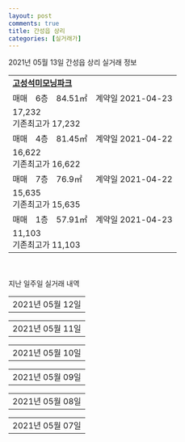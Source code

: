 ```yaml
---
layout: post
comments: true
title: 간성읍 상리
categories: [실거래가]
---
```


2021년 05월 13일 간성읍 상리 실거래 정보

<table>
  <tr>
    <td colspan="4" style="font-weight: bold;"><a href="https://search.naver.com/search.naver?query=고성석미모닝파크">고성석미모닝파크</a></td>
  </tr>
    
  <tr>
    <td>매매</td>
    <td>6층</td>
    <td>84.51㎡</td>
    <td>계약일 2021-04-23</td>
  </tr>
  <tr>
    <td colspan="4">17,232<br>기존최고가 17,232</td>
  </tr>
    
  <tr>
    <td>매매</td>
    <td>4층</td>
    <td>81.45㎡</td>
    <td>계약일 2021-04-22</td>
  </tr>
  <tr>
    <td colspan="4">16,622<br>기존최고가 16,622</td>
  </tr>
    
  <tr>
    <td>매매</td>
    <td>7층</td>
    <td>76.9㎡</td>
    <td>계약일 2021-04-22</td>
  </tr>
  <tr>
    <td colspan="4">15,635<br>기존최고가 15,635</td>
  </tr>
    
  <tr>
    <td>매매</td>
    <td>1층</td>
    <td>57.91㎡</td>
    <td>계약일 2021-04-23</td>
  </tr>
  <tr>
    <td colspan="4">11,103<br>기존최고가 11,103</td>
  </tr>
    
</table>
    
<div style="margin-top: 50px; margin-bottom: 13px">지난 일주일 실거래 내역</div>

  <table style="width: 100%; margin-bottom: 1px">
      <tr class="header">
        <td>2021년 05월 12일</td>
      </tr>
      <tr class="child" style="display: none">
        <td>
            
        <table>
          <tr>
            <td colspan="4" style="font-weight: bold;"><a href="https://search.naver.com/search.naver?query=고성석미모닝파크">고성석미모닝파크</a></td>
          </tr>

          <tr>
            <td>매매</td>
            <td>12층</td>
            <td>84.51㎡</td>
            <td>계약일 2021-04-23</td>
          </tr>
          <tr>
            <td colspan="4">17,232<br>기존최고가 17,232</td>
          </tr>
    
          <tr>
            <td>매매</td>
            <td>9층</td>
            <td>76.9㎡</td>
            <td>계약일 2021-04-23</td>
          </tr>
          <tr>
            <td colspan="4">15,635<br>기존최고가 15,635</td>
          </tr>
    
          <tr>
            <td>매매</td>
            <td>3층</td>
            <td>76.9㎡</td>
            <td>계약일 2021-05-06</td>
          </tr>
          <tr>
            <td colspan="4">15,635<br>기존최고가 15,635</td>
          </tr>
    
        </table>
    
        </td>
      </tr>
  </table>
    
  <table style="width: 100%; margin-bottom: 1px">
      <tr class="header">
        <td>2021년 05월 11일</td>
      </tr>
      <tr class="child" style="display: none">
        <td>
            
        <table>
          <tr>
            <td colspan="4" style="font-weight: bold;"><a href="https://search.naver.com/search.naver?query=실거래정보없음">실거래정보없음</a></td>
          </tr>

        </table>
    
        </td>
      </tr>
  </table>
    
  <table style="width: 100%; margin-bottom: 1px">
      <tr class="header">
        <td>2021년 05월 10일</td>
      </tr>
      <tr class="child" style="display: none">
        <td>
            
        <table>
          <tr>
            <td colspan="4" style="font-weight: bold;"><a href="https://search.naver.com/search.naver?query=실거래정보없음">실거래정보없음</a></td>
          </tr>

        </table>
    
        </td>
      </tr>
  </table>
    
  <table style="width: 100%; margin-bottom: 1px">
      <tr class="header">
        <td>2021년 05월 09일</td>
      </tr>
      <tr class="child" style="display: none">
        <td>
            
        <table>
          <tr>
            <td colspan="4" style="font-weight: bold;"><a href="https://search.naver.com/search.naver?query=실거래정보없음">실거래정보없음</a></td>
          </tr>

        </table>
    
        </td>
      </tr>
  </table>
    
  <table style="width: 100%; margin-bottom: 1px">
      <tr class="header">
        <td>2021년 05월 08일</td>
      </tr>
      <tr class="child" style="display: none">
        <td>
            
        <table>
          <tr>
            <td colspan="4" style="font-weight: bold;"><a href="https://search.naver.com/search.naver?query=고성석미모닝파크">고성석미모닝파크</a></td>
          </tr>

          <tr>
            <td>매매</td>
            <td>14층</td>
            <td>84.51㎡</td>
            <td>계약일 2021-04-23</td>
          </tr>
          <tr>
            <td colspan="4">17,232<br>기존최고가 17,232</td>
          </tr>
    
          <tr>
            <td>매매</td>
            <td>10층</td>
            <td>84.51㎡</td>
            <td>계약일 2021-04-23</td>
          </tr>
          <tr>
            <td colspan="4">17,232<br>기존최고가 17,232</td>
          </tr>
    
          <tr>
            <td>매매</td>
            <td>10층</td>
            <td>81.45㎡</td>
            <td>계약일 2021-04-23</td>
          </tr>
          <tr>
            <td colspan="4">16,622<br>기존최고가 16,622</td>
          </tr>
    
        </table>
    
        </td>
      </tr>
  </table>
    
  <table style="width: 100%; margin-bottom: 1px">
      <tr class="header">
        <td>2021년 05월 07일</td>
      </tr>
      <tr class="child" style="display: none">
        <td>
            
        <table>
          <tr>
            <td colspan="4" style="font-weight: bold;"><a href="https://search.naver.com/search.naver?query=고성석미모닝파크">고성석미모닝파크</a></td>
          </tr>

          <tr>
            <td>매매</td>
            <td>13층</td>
            <td>84.51㎡</td>
            <td>계약일 2021-04-22</td>
          </tr>
          <tr>
            <td colspan="4">17,232<br>기존최고가 17,232</td>
          </tr>
    
          <tr>
            <td>매매</td>
            <td>17층</td>
            <td>84.51㎡</td>
            <td>계약일 2021-04-22</td>
          </tr>
          <tr>
            <td colspan="4">17,232<br>기존최고가 17,232</td>
          </tr>
    
          <tr>
            <td>매매</td>
            <td>13층</td>
            <td>84.51㎡</td>
            <td>계약일 2021-04-22</td>
          </tr>
          <tr>
            <td colspan="4">17,232<br>기존최고가 17,232</td>
          </tr>
    
          <tr>
            <td>매매</td>
            <td>7층</td>
            <td>84.51㎡</td>
            <td>계약일 2021-04-22</td>
          </tr>
          <tr>
            <td colspan="4">17,232<br>기존최고가 17,232</td>
          </tr>
    
          <tr>
            <td>매매</td>
            <td>7층</td>
            <td>84.51㎡</td>
            <td>계약일 2021-04-22</td>
          </tr>
          <tr>
            <td colspan="4">17,232<br>기존최고가 17,232</td>
          </tr>
    
          <tr>
            <td>매매</td>
            <td>9층</td>
            <td>84.51㎡</td>
            <td>계약일 2021-04-22</td>
          </tr>
          <tr>
            <td colspan="4">17,232<br>기존최고가 17,232</td>
          </tr>
    
          <tr>
            <td>매매</td>
            <td>10층</td>
            <td>84.51㎡</td>
            <td>계약일 2021-04-22</td>
          </tr>
          <tr>
            <td colspan="4">17,232<br>기존최고가 17,232</td>
          </tr>
    
          <tr>
            <td>매매</td>
            <td>6층</td>
            <td>84.51㎡</td>
            <td>계약일 2021-04-22</td>
          </tr>
          <tr>
            <td colspan="4">17,232<br>기존최고가 17,232</td>
          </tr>
    
          <tr>
            <td>매매</td>
            <td>12층</td>
            <td>84.51㎡</td>
            <td>계약일 2021-04-22</td>
          </tr>
          <tr>
            <td colspan="4">17,232<br>기존최고가 17,232</td>
          </tr>
    
          <tr>
            <td>매매</td>
            <td>11층</td>
            <td>84.51㎡</td>
            <td>계약일 2021-04-22</td>
          </tr>
          <tr>
            <td colspan="4">17,232<br>기존최고가 17,232</td>
          </tr>
    
          <tr>
            <td>매매</td>
            <td>11층</td>
            <td>84.51㎡</td>
            <td>계약일 2021-04-22</td>
          </tr>
          <tr>
            <td colspan="4">17,232<br>기존최고가 17,232</td>
          </tr>
    
          <tr>
            <td>매매</td>
            <td>14층</td>
            <td>84.51㎡</td>
            <td>계약일 2021-04-22</td>
          </tr>
          <tr>
            <td colspan="4">17,232<br>기존최고가 17,232</td>
          </tr>
    
          <tr>
            <td>매매</td>
            <td>8층</td>
            <td>84.51㎡</td>
            <td>계약일 2021-04-22</td>
          </tr>
          <tr>
            <td colspan="4">17,232<br>기존최고가 17,232</td>
          </tr>
    
          <tr>
            <td>매매</td>
            <td>15층</td>
            <td>84.51㎡</td>
            <td>계약일 2021-04-22</td>
          </tr>
          <tr>
            <td colspan="4">17,232<br>기존최고가 17,232</td>
          </tr>
    
          <tr>
            <td>매매</td>
            <td>2층</td>
            <td>84.51㎡</td>
            <td>계약일 2021-04-22</td>
          </tr>
          <tr>
            <td colspan="4">16,887<br>기존최고가 16,887</td>
          </tr>
    
          <tr>
            <td>매매</td>
            <td>12층</td>
            <td>81.45㎡</td>
            <td>계약일 2021-04-22</td>
          </tr>
          <tr>
            <td colspan="4">16,622<br>기존최고가 16,622</td>
          </tr>
    
          <tr>
            <td>매매</td>
            <td>9층</td>
            <td>81.45㎡</td>
            <td>계약일 2021-04-22</td>
          </tr>
          <tr>
            <td colspan="4">16,622<br>기존최고가 16,622</td>
          </tr>
    
          <tr>
            <td>매매</td>
            <td>13층</td>
            <td>81.45㎡</td>
            <td>계약일 2021-04-22</td>
          </tr>
          <tr>
            <td colspan="4">16,622<br>기존최고가 16,622</td>
          </tr>
    
          <tr>
            <td>매매</td>
            <td>7층</td>
            <td>81.45㎡</td>
            <td>계약일 2021-04-22</td>
          </tr>
          <tr>
            <td colspan="4">16,622<br>기존최고가 16,622</td>
          </tr>
    
          <tr>
            <td>매매</td>
            <td>10층</td>
            <td>81.45㎡</td>
            <td>계약일 2021-04-22</td>
          </tr>
          <tr>
            <td colspan="4">16,622<br>기존최고가 16,622</td>
          </tr>
    
          <tr>
            <td>매매</td>
            <td>1층</td>
            <td>81.45㎡</td>
            <td>계약일 2021-04-22</td>
          </tr>
          <tr>
            <td colspan="4">15,790<br>기존최고가 15,790</td>
          </tr>
    
          <tr>
            <td>매매</td>
            <td>4층</td>
            <td>76.9㎡</td>
            <td>계약일 2021-04-22</td>
          </tr>
          <tr>
            <td colspan="4">15,635<br>기존최고가 15,635</td>
          </tr>
    
          <tr>
            <td>매매</td>
            <td>11층</td>
            <td>76.9㎡</td>
            <td>계약일 2021-04-22</td>
          </tr>
          <tr>
            <td colspan="4">15,635<br>기존최고가 15,635</td>
          </tr>
    
          <tr>
            <td>매매</td>
            <td>3층</td>
            <td>76.9㎡</td>
            <td>계약일 2021-04-22</td>
          </tr>
          <tr>
            <td colspan="4">15,635<br>기존최고가 15,635</td>
          </tr>
    
          <tr>
            <td>매매</td>
            <td>9층</td>
            <td>76.9㎡</td>
            <td>계약일 2021-04-22</td>
          </tr>
          <tr>
            <td colspan="4">15,635<br>기존최고가 15,635</td>
          </tr>
    
          <tr>
            <td>매매</td>
            <td>10층</td>
            <td>76.9㎡</td>
            <td>계약일 2021-04-22</td>
          </tr>
          <tr>
            <td colspan="4">15,635<br>기존최고가 15,635</td>
          </tr>
    
          <tr>
            <td>매매</td>
            <td>2층</td>
            <td>76.9㎡</td>
            <td>계약일 2021-04-22</td>
          </tr>
          <tr>
            <td colspan="4">15,322<br>기존최고가 15,322</td>
          </tr>
    
          <tr>
            <td>매매</td>
            <td>12층</td>
            <td>57.91㎡</td>
            <td>계약일 2021-04-22</td>
          </tr>
          <tr>
            <td colspan="4">11,688<br>기존최고가 11,688</td>
          </tr>
    
          <tr>
            <td>매매</td>
            <td>18층</td>
            <td>57.91㎡</td>
            <td>계약일 2021-04-22</td>
          </tr>
          <tr>
            <td colspan="4">11,688<br>기존최고가 11,688</td>
          </tr>
    
          <tr>
            <td>매매</td>
            <td>13층</td>
            <td>57.91㎡</td>
            <td>계약일 2021-04-23</td>
          </tr>
          <tr>
            <td colspan="4">11,688<br>기존최고가 11,688</td>
          </tr>
    
          <tr>
            <td>매매</td>
            <td>9층</td>
            <td>57.91㎡</td>
            <td>계약일 2021-04-23</td>
          </tr>
          <tr>
            <td colspan="4">11,688<br>기존최고가 11,688</td>
          </tr>
    
          <tr>
            <td>매매</td>
            <td>15층</td>
            <td>57.91㎡</td>
            <td>계약일 2021-04-23</td>
          </tr>
          <tr>
            <td colspan="4">11,688<br>기존최고가 11,688</td>
          </tr>
    
          <tr>
            <td>매매</td>
            <td>6층</td>
            <td>57.91㎡</td>
            <td>계약일 2021-04-22</td>
          </tr>
          <tr>
            <td colspan="4">11,688<br>기존최고가 11,688</td>
          </tr>
    
        </table>
    
        </td>
      </tr>
  </table>
    

